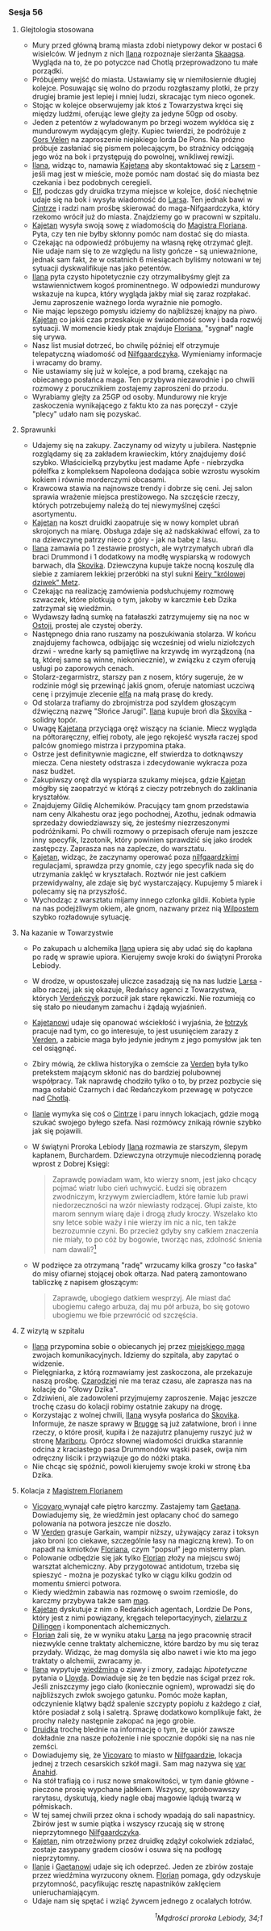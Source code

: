 ### Sesja 56
1. Glejtologia stosowana
    - Mury przed główną bramą miasta zdobi nietypowy dekor w postaci 6 wisielców. W jednym z nich [Ilana](#g_ilana) rozpoznaje sierżanta [Skaagsa](#p_skaags). Wygląda na to, że po potyczce nad Chotlą przeprowadzono tu małe porządki.
    - Próbujemy wejść do miasta. Ustawiamy się w niemiłosiernie długiej kolejce. Posuwając się wolno do przodu rozgłaszamy plotki, że przy drugiej bramie jest lepiej i mniej ludzi, skracając tym nieco ogonek. 
    - Stojąc w kolejce obserwujemy jak ktoś z Towarzystwa kręci się między ludźmi, oferując lewe glejty za jedyne 50gp od osoby.
    - Jeden z petentów z wyładowanym po brzegi wozem wykłóca się z mundurowym wydającym glejty. Kupiec twierdzi, że podróżuje z [Gors Velen](#l_gors_velen) na zaproszenie niejakiego lorda De Pons. Na próżno próbuje zasłaniać się pismem polecającym, bo strażnicy odciągają jego wóz na bok i przystępują do powolnej, wnikliwej rewizji.
    - [Ilana](#g_ilana), widząc to, namawia [Kajetana](#g_kajetan) aby skontaktować się z [Larsem](#p_lars) - jeśli mag jest w mieście, może pomóc nam dostać się do miasta bez czekania i bez podobnych ceregieli.
    - [Elf](#g_kajetan), podczas gdy druidka trzyma miejsce w kolejce, dość niechętnie udaje się na bok i wysyła wiadomość do [Larsa](#p_lars). Ten jednak bawi w [Cintrze](#l_cintra) i radzi nam prośbę skierować do maga-Nifgaardczyka, który rzekomo wrócił już do miasta. Znajdziemy go w pracowni w szpitalu.
    - [Kajetan](#g_kajetan) wysyła swoją sowę z wiadomością do [Magistra Floriana](#p_florian_z_vicovaro). Pyta, czy ten nie byłby skłonny pomóc nam dostać się do miasta.
    - Czekając na odpowiedź próbujemy na własną rękę otrzymać glejt. Nie udaje nam się to ze względu na listy gończe - są unieważnione, jednak sam fakt, że w ostatnich 6 miesiącach byliśmy notowani w tej sytuacji dyskwalifikuje nas jako petentów.
    - [Ilana](#g_ilana) pyta czysto hipotetycznie czy otrzymalibyśmy glejt za wstawiennictwem kogoś prominentnego. W odpowiedzi mundurowy wskazuje na kupca, który wygląda jakby miał się zaraz rozpłakać. Jemu zaproszenie ważnego lorda wyraźnie nie pomogło.
    - Nie mając lepszego pomysłu idziemy do najbliższej knajpy na piwo. [Kajetan](#g_kajetan) co jakiś czas przeskakuje w świadomość sowy i bada rozwój sytuacji. W momencie kiedy ptak znajduje [Floriana](#p_florian_z_vicovaro), "sygnał" nagle się urywa. 
    - Nasz list musiał dotrzeć, bo chwilę później elf otrzymuje telepatyczną wiadomość od [Nilfgaardczyka](#l_nilfgaard). Wymieniamy informacje i wracamy do bramy.
    - Nie ustawiamy się już w kolejce, a pod bramą, czekając na obiecanego posłańca maga. Ten przybywa niezawodnie i po chwili rozmowy z porucznikiem zostajemy zaproszeni do przodu. 
    - Wyrabiamy glejty za 25GP od osoby. Mundurowy nie kryje zaskoczenia wynikającego z faktu kto za nas poręczył - czyje "plecy" udało nam się pozyskać.
2. Sprawunki
    - Udajemy się na zakupy. Zaczynamy od wizyty u jubilera. Następnie rozglądamy się za zakładem krawieckim, który znajdujemy dość szybko. Właścicielką przybytku jest madame Apfe - niebrzydka półelfka z kompleksem Napoleona dodająca sobie wzrostu wysokim kokiem i równie morderczymi obcasami. 
    - Krawcowa stawia na najnowsze trendy i dobrze się ceni. Jej salon sprawia wrażenie miejsca prestiżowego. Na szczęście rzeczy, których potrzebujemy należą do tej niewymyślnej części asortymentu.
    - [Kajetan](#g_kajetan) na koszt druidki zaopatruje się w nowy komplet ubrań skrojonych na miarę. Obsługa zdaje się aż nadskakiwać elfowi, za to na dziewczynę patrzy nieco z góry - jak na babę z lasu.
    - [Ilana](#g_ilana) zamawia po 1 zestawie prostych, ale wytrzymałych ubrań dla braci Drummond i 1 dodatkowy na modłę wyspiarską w rodowych barwach, dla [Skovika](#p_skovik). Dziewczyna kupuje także nocną koszulę dla siebie z zamiarem lekkiej przeróbki na styl sukni [Keiry "królowej dziwek" Metz](#p_keira_metz).
    - Czekając na realizację zamówienia podsłuchujemy rozmowę szwaczek, które plotkują o tym, jakoby w karczmie Łeb Dzika zatrzymał się wiedźmin.
    - Wydawszy ładną sumkę na fatałaszki zatrzymujemy się na noc w [Ostoji](#l_ostoja), prostej ale czystej oberży.
    - Następnego dnia rano ruszamy na poszukiwania stolarza. W końcu znajdujemy fachowca, odbijając się wcześniej od wielu niziołczych drzwi - wredne karły są pamiętliwe na krzywdę im wyrządzoną (na tą, której same są winne, niekoniecznie), w związku z czym oferują usługi po zaporowych cenach.
    - Stolarz-zegarmistrz, starszy pan z nosem, który sugeruje, że w rodzinie mógł się przewinąć jakiś gnom, oferuje natomiast uczciwą cenę i przyjmuje zlecenie [elfa](#g_kajetan) na małą prasę do kredy.
    - Od stolarza trafiamy do zbrojmistrza pod szyldem głoszącym dźwięczną nazwę "Słońce Jarugi". [Ilana](#g_ilana) kupuje broń dla [Skovika](#p_skovik) - solidny topór.
    - Uwagę [Kajetana](#g_kajetan) przyciąga oręż wiszący na ścianie. Miecz wygląda na półtoraręczny, elfiej roboty, ale jego rękojeść wyszła raczej spod palców gnomiego mistrza i przypomina ptaka. 
    - Ostrze jest definitywnie magiczne, elf stwierdza to dotknąwszy miecza. Cena niestety odstrasza i zdecydowanie wykracza poza nasz budżet.
    - Zakupiwszy oręż dla wyspiarza szukamy miejsca, gdzie [Kajetan](#g_kajetan) mógłby się zaopatrzyć w którąś z cieczy potrzebnych do zaklinania kryształów.
    - Znajdujemy Gildię Alchemików. Pracujący tam gnom przedstawia nam ceny Alkahestu oraz jego pochodnej, Azothu, jednak odmawia sprzedaży dowiedziawszy się, że jesteśmy niezrzeszonymi podróżnikami. Po chwili rozmowy o przepisach oferuje nam jeszcze inny specyfik, Izzotonik, który powinien sprawdzić się jako środek zastępczy. Zaprasza nas na zaplecze, do warsztatu.
    - [Kajetan](#g_kajetan), widząc, że zaczynamy operować poza [nilfgaardzkimi](#l_nilfgaard) regulacjami, sprawdza przy gnomie, czy jego specyfik nada się do utrzymania zaklęć w kryształach. Roztwór nie jest całkiem przewidywalny, ale zdaje się być wystarczający. Kupujemy 5 miarek i polecamy się na przyszłość.
    - Wychodząc z warsztatu mijamy innego członka gildii. Kobieta łypie na nas podejżliwym okiem, ale gnom, nazwany przez nią [Wilpostem](#p_wilpost) szybko rozładowuje sytuację.
3. Na kazanie w Towarzystwie
    - Po zakupach u alchemika [Ilana](#g_ilana) upiera się aby udać się do kapłana po radę w sprawie upiora. Kierujemy swoje kroki do świątyni Proroka Lebiody. 
    - W drodze, w opustoszałej uliczce zasadzają się na nas ludzie [Larsa](#p_lars) - albo raczej, jak się okazuje, Redańscy agenci z Towarzystwa, których [Verdeńczyk](#p_lars) porzucił jak stare rękawiczki. Nie rozumieją co się stało po nieudanym zamachu i żądają wyjaśnień. 
    - [Kajetanowi](#g_kajetan) udaje się opanować wściekłość i wyjaśnia, że [łotrzyk](#p_lars) pracuje nad tym, co go interesuje, to jest usunięciem zarazy z [Verden](#l_verden), a zabicie maga było jedynie jednym z jego pomysłów jak ten cel osiągnąć. 
    - Zbiry mówią, że ckliwa historyjka o zemście za [Verden](#l_verden) była tylko pretekstem mającym skłonić nas do bardziej polubownej współpracy. Tak naprawdę chodziło tylko o to, by przez pozbycie się maga osłabić Czarnych i dać Redańczykom przewagę w potyczce nad [Chotlą](Chotla).
    - [Ilanie](#g_ilana) wymyka się coś o [Cintrze](#l_cintra) i paru innych lokacjach, gdzie mogą szukać swojego byłego szefa. Nasi rozmówcy znikają równie szybko jak się pojawili.
    - W świątyni Proroka Lebiody [Ilana](#g_ilana) rozmawia ze starszym, ślepym kapłanem, Burchardem. Dziewczyna otrzymuje niecodzienną poradę wprost z Dobrej Księgi:
        
        > Zaprawdę powiadam wam, kto wierzy snom, jest jako chcący pojmać wiatr lubo cień uchwycić. Łudzi się obrazem zwodniczym, krzywym zwierciadłem, które łamie lub prawi niedorzeczności na wzór niewiasty rodzącej. Głupi zaiste, kto marom sennym wiarę daje i drogą złudy kroczy. 
        > Wszelako kto sny letce sobie waży i nie wierzy im nic a nic, ten także bezrozumnie czyni. Bo przecież gdyby sny całkiem znaczenia nie miały, to po cóż by bogowie, tworząc nas, zdolność śnienia nam dawali?[<sup>1</sup>](#ad1)
    
    - W podzięce za otrzymaną "radę" wrzucamy kilka groszy "co łaska" do misy ofiarnej stojącej obok ołtarza. Nad paterą zamontowano tabliczkę z napisem głoszącym:
        
        > Zaprawdę, ubogiego datkiem wesprzyj. Ale miast dać ubogiemu całego arbuza, daj mu pół arbuza, bo się gotowo ubogiemu we łbie przewrócić od szczęścia.
    
4. Z wizytą w szpitalu
    - [Ilana](#g_ilana) przypomina sobie o obiecanych jej przez [miejskiego maga](#p_florian_z_vicovaro) zwojach komunikacyjnych. Idziemy do szpitala, aby zapytać o widzenie. 
    - Pielęgniarka, z którą rozmawiamy jest zaskoczona, ale przekazuje naszą prośbę. [Czarodziej](#p_florian_z_vicovaro) nie ma teraz czasu, ale zaprasza nas na kolację do "Głowy Dzika".
    - Zdziwieni, ale zadowoleni przyjmujemy zaproszenie. Mając jeszcze trochę czasu do kolacji robimy ostatnie zakupy na drogę.
    - Korzystając z wolnej chwili, [Ilana](#g_ilana) wysyła posłańca do [Skovika](#p_skovik). Informuje, że nasze sprawy w [Brugge](#l_m_brugge) są już załatwione, broń i inne rzeczy, o które prosił, kupiła i że nazajutrz planujemy ruszyć już w stronę [Mariboru](#l_maribor). Oprócz słownej wiadomości druidka starannie odcina z kraciastego pasa Drummondów wąski pasek, owija nim odręczny liścik i przywiązuje go do nóżki ptaka.
    - Nie chcąc się spóźnić, powoli kierujemy swoje kroki w stronę Łba Dzika.
5. Kolacja z [Magistrem Florianem](#p_florian_z_vicovaro)
    - [Vicovaro ](#p_florian_z_vicovaro) wynajął całe piętro karczmy. Zastajemy tam [Gaetana](#p_gaetan). Dowiadujemy się, że wiedźmin jest opłacany choć do samego polowania na potwora jeszcze nie doszło.
    - W [Verden](#l_verden) grasuje Garkain, wampir niższy, używający zaraz i toksyn jako broni (co ciekawe, szczególnie łasy na magiczną krew). To on napadł na kmiotków [Floriana](#p_florian_z_vicovaro), czym "popsuł" jego misterny plan.
    - Polowanie odbędzie się jak tylko [Florian](#p_florian_z_vicovaro) złoży na miejscu swój warsztat alchemiczny. Aby przygotować antidotum, trzeba się spieszyć - można je pozyskać tylko w ciągu kilku godzin od momentu śmierci potwora.
    - Kiedy wiedźmin zabawia nas rozmowę o swoim rzemiośle, do karczmy przybywa także sam [mag](#p_florian_z_vicovaro).
    - [Kajetan](#g_kajetan) dyskutuje z nim o Redańskich agentach, Lordzie De Pons, który jest z nimi powiązany, kręgach teleportacyjnych, [zielarzu z Dillingen](#p_regis) i komponentach alchemicznych.
    - [Florian](#p_florian_z_vicovaro) żali się, że w wyniku ataku [Larsa](#p_lars) na jego pracownię stracił niezwykle cenne traktaty alchemiczne, które bardzo by mu się teraz przydały. Widząc, że mag domyśla się albo nawet i wie kto ma jego traktaty o alchemii, zwracamy je.
    - [Ilana](#g_ilana) wypytuje [wiedźmina](#p_gaetan) o zjawy i zmory, zadając _hipotetyczne_ pytania o [Lloyda](#p_lloyd). Dowiaduje się że ten będzie nas ścigał przez rok. Jeśli zniszczymy jego ciało (koniecznie ogniem), wprowadzi się do najbliższych zwłok swojego gatunku. Pomóc może kapłan, odczynienie klątwy bądź spalenie szczypty popiołu z każdego z ciał, które posiadał z solą i saletrą. Sprawę dodatkowo komplikuje fakt, że prochy należy następnie zakopać na jego grobie.
    - [Druidka](#g_ilana) trochę blednie na informację o tym, że upiór zawsze dokładnie zna nasze położenie i nie spocznie dopóki się na nas nie zemści.
    - Dowiadujemy się, że [Vicovaro](#l_vicovaro) to miasto w [Nilfgaardzie](#l_nilfgaard), lokacja jednej z trzech cesarskich szkół magii. Sam mag nazywa się [var Anahid](#p_florian_z_vicovaro).
    - Na stół trafiają co i rusz nowe smakowitości, w tym danie główne - pieczone prosię wypchane jabłkiem. Wszyscy, spróbowawszy rarytasu, dyskutują, kiedy nagle obaj magowie lądują twarzą w półmiskach.
    - W tej samej chwili przez okna i schody wpadają do sali napastnicy. Zbirów jest w sumie piątka i wszyscy rzucają się w stronę nieprzytomnego [Nilfgaardczyka](#l_nilfgaard).
    - [Kajetan](#g_kajetan), nim otrzeźwiony przez druidkę zdążył cokolwiek zdziałać, zostaje zasypany gradem ciosów i osuwa się na podłogę nieprzytomny.
    - [Ilanie](#g_ilana) i [Gaetanowi](#p_gaetan) udaje się ich odeprzeć. Jeden ze zbirów zostaje przez wiedźmina wyrzucony oknem. [Florian](#p_florian_z_vicovaro) pomaga, gdy odzyskuje przytomność, pacyfikując resztę napastników zaklęciem unieruchamiającym.
    - Udaje nam się spętać i wziąć żywcem jednego z ocalałych łotrów.
<div align="right"><i><a id='ad1'></a><sup>1</sup>Mądrości proroka Lebiody, 34;1</i></div>
